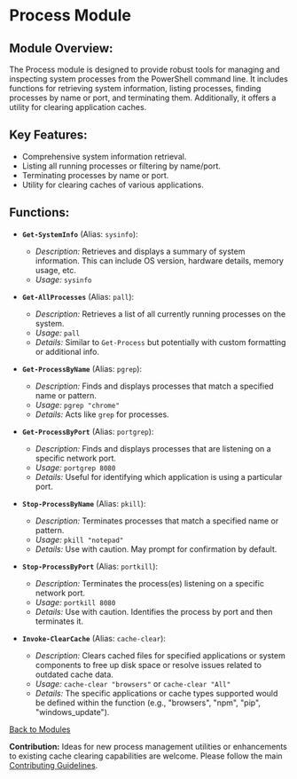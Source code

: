 <!-- filepath: c:\Users\MKAbuMattar\Work\powershell-profile\Module\Process\README.md -->

# Process Module

## **Module Overview:**

The Process module is designed to provide robust tools for managing and inspecting system processes from the PowerShell command line. It includes functions for retrieving system information, listing processes, finding processes by name or port, and terminating them. Additionally, it offers a utility for clearing application caches.

## **Key Features:**

- Comprehensive system information retrieval.
- Listing all running processes or filtering by name/port.
- Terminating processes by name or port.
- Utility for clearing caches of various applications.

## **Functions:**

- **`Get-SystemInfo`** (Alias: `sysinfo`):

  - _Description:_ Retrieves and displays a summary of system information. This can include OS version, hardware details, memory usage, etc.
  - _Usage:_ `sysinfo`

- **`Get-AllProcesses`** (Alias: `pall`):

  - _Description:_ Retrieves a list of all currently running processes on the system.
  - _Usage:_ `pall`
  - _Details:_ Similar to `Get-Process` but potentially with custom formatting or additional info.

- **`Get-ProcessByName`** (Alias: `pgrep`):

  - _Description:_ Finds and displays processes that match a specified name or pattern.
  - _Usage:_ `pgrep "chrome"`
  - _Details:_ Acts like `grep` for processes.

- **`Get-ProcessByPort`** (Alias: `portgrep`):

  - _Description:_ Finds and displays processes that are listening on a specific network port.
  - _Usage:_ `portgrep 8080`
  - _Details:_ Useful for identifying which application is using a particular port.

- **`Stop-ProcessByName`** (Alias: `pkill`):

  - _Description:_ Terminates processes that match a specified name or pattern.
  - _Usage:_ `pkill "notepad"`
  - _Details:_ Use with caution. May prompt for confirmation by default.

- **`Stop-ProcessByPort`** (Alias: `portkill`):

  - _Description:_ Terminates the process(es) listening on a specific network port.
  - _Usage:_ `portkill 8080`
  - _Details:_ Use with caution. Identifies the process by port and then terminates it.

- **`Invoke-ClearCache`** (Alias: `cache-clear`):
  - _Description:_ Clears cached files for specified applications or system components to free up disk space or resolve issues related to outdated cache data.
  - _Usage:_ `cache-clear "browsers"` or `cache-clear "All"`
  - _Details:_ The specific applications or cache types supported would be defined within the function (e.g., "browsers", "npm", "pip", "windows_update").

[Back to Modules](../../README.md#modules)

**Contribution:**
Ideas for new process management utilities or enhancements to existing cache clearing capabilities are welcome. Please follow the main [Contributing Guidelines](../../README.md#contributing).
